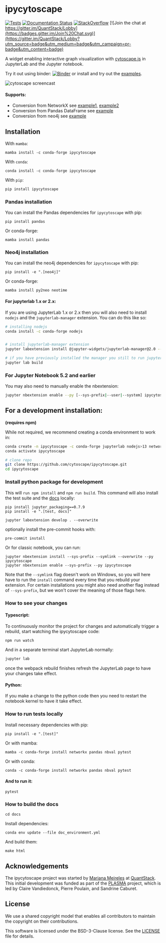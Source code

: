 # ipycytoscape

[![Tests](https://github.com/cytoscape/ipycytoscape/actions/workflows/test.yml/badge.svg)](https://github.com/cytoscape/ipycytoscape/actions/workflows/test.yml) [![Documentation Status](https://readthedocs.org/projects/ipycytoscape/badge/?version=latest)](https://ipycytoscape.readthedocs.io/en/latest/?badge=latest) [![StackOverflow](https://img.shields.io/badge/stackoverflow--orange.svg)](https://stackoverflow.com/questions/tagged/ipycytoscape) [![Join the chat at https://gitter.im/QuantStack/Lobby](https://badges.gitter.im/Join%20Chat.svg)](https://gitter.im/QuantStack/Lobby?utm_source=badge&utm_medium=badge&utm_campaign=pr-badge&utm_content=badge)

A widget enabling interactive graph visualization with [cytoscape.js](https://js.cytoscape.org/) in JupyterLab and the Jupyter notebook.

Try it out using binder: [![Binder](https://mybinder.org/badge_logo.svg)](https://mybinder.org/v2/gh/cytoscape/ipycytoscape/HEAD?filepath=examples) or install and try out the [examples](examples).

![cytoscape screencast](https://user-images.githubusercontent.com/17600982/76328068-bbbbcf00-62e2-11ea-93ed-01ba392ac50c.gif)

#### Supports:

* Conversion from NetworkX see [example1](https://github.com/cytoscape/ipycytoscape/blob/master/examples/Test%20NetworkX%20methods.ipynb), [example2](https://github.com/cytoscape/ipycytoscape/blob/master/examples/NetworkX%20Example.ipynb)
* Conversion from Pandas DataFrame see [example](https://github.com/cytoscape/ipycytoscape/blob/master/examples/pandas.ipynb)
* Conversion from neo4j see [example](https://github.com/cytoscape/ipycytoscape/blob/master/examples/Neo4j_Example.ipynb)

## Installation

With `mamba`:

```
mamba install -c conda-forge ipycytoscape
```

With `conda`:

```
conda install -c conda-forge ipycytoscape
```

With `pip`:

```bash
pip install ipycytoscape
```

### Pandas installation

You can install the Pandas dependencies for `ipycytoscape` with pip:

```
pip install pandas
```

Or conda-forge:

```
mamba install pandas
```

### Neo4j installation

You can install the neo4j dependencies for `ipycytoscape` with pip:

```
pip install -e ".[neo4j]"
```

Or conda-forge:
```
mamba install py2neo neotime
```

#### For jupyterlab 1.x or 2.x:

If you are using JupyterLab 1.x or 2.x then you will also need to install `nodejs` and the `jupyterlab-manager` extension. You can do this like so:

```bash
# installing nodejs
conda install -c conda-forge nodejs


# install jupyterlab-manager extension
jupyter labextension install @jupyter-widgets/jupyterlab-manager@2.0 --no-build

# if you have previously installed the manager you still to run jupyter lab build
jupyter lab build
```

### For Jupyter Notebook 5.2 and earlier

You may also need to manually enable the nbextension:
```bash
jupyter nbextension enable --py [--sys-prefix|--user|--system] ipycytoscape
```

## For a development installation:
**(requires npm)**

While not required, we recommend creating a conda environment to work in:
```bash
conda create -n ipycytoscape -c conda-forge jupyterlab nodejs>13 networkx
conda activate ipycytoscape

# clone repo
git clone https://github.com/cytoscape/ipycytoscape.git
cd ipycytoscape
```

### Install python package for development

This will `run npm install` and `npm run build`. 
This command will also install the test suite and the [docs](https://ipycytoscape.readthedocs.io/en/latest/) locally:

```
pip install jupyter_packaging==0.7.9
pip install -e ".[test, docs]"

jupyter labextension develop . --overwrite
```

optionally install the pre-commit hooks with:

```bash
pre-commit install
```


Or for classic notebook, you can run:

```
jupyter nbextension install --sys-prefix --symlink --overwrite --py ipycytoscape
jupyter nbextension enable --sys-prefix --py ipycytoscape
```

Note that the `--symlink` flag doesn't work on Windows, so you will here have to run
the `install` command every time that you rebuild your extension. For certain installations
you might also need another flag instead of `--sys-prefix`, but we won't cover the meaning
of those flags here.

### How to see your changes

#### Typescript: 
To continuously monitor the project for changes and automatically trigger a rebuild, start watching the ipycytoscape code:
```bash
npm run watch
```
And in a separate terminal start JupyterLab normally:
```bash
jupyter lab
```
once the webpack rebuild finishes refresh the JupyterLab page to have your changes take effect.

#### Python:
If you make a change to the python code then you need to restart the notebook kernel to have it take effect.

### How to run tests locally

Install necessary dependencies with pip:

```
pip install -e ".[test]"
```

Or with mamba:

```
mamba -c conda-forge install networkx pandas nbval pytest
```

Or with conda:

```
conda -c conda-forge install networkx pandas nbval pytest
```

#### And to run it:

```
pytest
```

### How to build the docs

`cd docs`

Install dependencies:

`conda env update --file doc_environment.yml`

And build them: 

`make html`

## Acknowledgements

The ipycytoscape project was started by [Mariana Meireles](https://github.com/marimeireles) at [QuantStack](https://quantstack.net). This initial development was funded as part of the [PLASMA](https://plasmabio.org) project, which is led by Claire Vandiedonck, Pierre Poulain, and Sandrine Caburet.

## License

We use a shared copyright model that enables all contributors to maintain the
copyright on their contributions.

This software is licensed under the BSD-3-Clause license. See the
[LICENSE](LICENSE) file for details.
